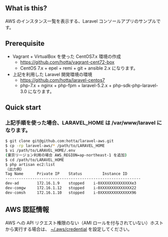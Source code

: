 ## What is this?

AWS のインスタンス一覧を表示する、Laravel コンソールアプリのサンプルです。

## Prerequisite

- Vagrant + VirtualBox を使った CentOS7.x 環境の作成
  - https://github.com/hotta/vagrant-cent72-box
  - CentOS 7.x + epel + remi + git + ansible 2.x になります。
- 上記を利用した Laravel 開発環境の環境
  - https://github.com/hotta/laravel-centos7
  - php-7.x + nginx + php-fpm + laravel-5.2.x + php-sdk-php-laravel-3.0 になります。

## Quick start

### 上記手順を使った場合、LARAVEL_HOME は /var/www/laravel になります。

```bash
$ git clone git@github.com:hotta/laravel-aws.git
$ cp -rp laravel-aws/* /path/to/LARAVEL_HOME
$ vi /path/to/LARAVEL_HOME/.env
(東京リージョン利用の場合 AWS_REGION=ap-northeast-1 を追加)
$ cd /path/to/LARAVEL_HOME
$ php artisan ec2:list
（出力例）
Tag Name      Private IP    Status         Instance ID
------------------------------------------------------------
dev-ad        172.16.1.9    stopped    i-0XXXXXXXXXXXXXXe3
dev-comgw     172.16.1.12   stopped    i-0XXXXXXXXXXXXXX22
dev-comsh     172.16.1.10   stopped    i-0XXXXXXXXXXXXXX96

```

## AWS 認証情報

AWS への API リクエスト権限のない（AMI ロールを付与されていない）ホストから実行する場合は、 [~/.aws/credential](http://docs.aws.amazon.com/aws-sdk-php/v3/guide/guide/credentials.html#credential-profiles) を設定してください。

